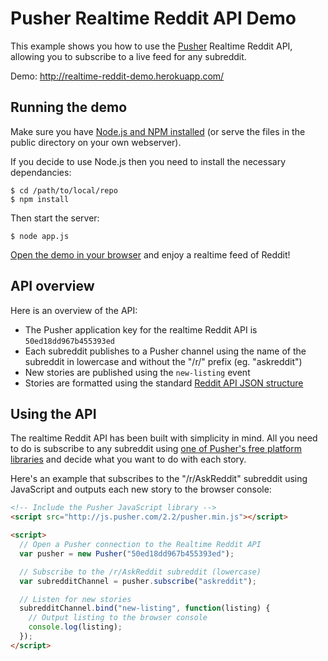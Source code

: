 # Pusher Realtime Reddit API Demo

This example shows you how to use the [Pusher](http://pusher.com) Realtime Reddit API, allowing you to subscribe to a live feed for any subreddit.

Demo: http://realtime-reddit-demo.herokuapp.com/


## Running the demo

Make sure you have [Node.js and NPM installed](http://nodejs.org/) (or serve the files in the public directory on your own webserver).

If you decide to use Node.js then you need to install the necessary dependancies:

```
$ cd /path/to/local/repo
$ npm install
```

Then start the server:

```
$ node app.js
```

[Open the demo in your browser](http://localhost:5001) and enjoy a realtime feed of Reddit!


## API overview

Here is an overview of the API:

- The Pusher application key for the realtime Reddit API is `50ed18dd967b455393ed`
- Each subreddit publishes to a Pusher channel using the name of the subreddit in lowercase and without the "/r/" prefix (eg. "askreddit")
- New stories are published using the `new-listing` event
- Stories are formatted using the standard [Reddit API JSON structure](https://github.com/reddit/reddit/wiki/JSON#link-implements-votable--created)


## Using the API

The realtime Reddit API has been built with simplicity in mind. All you need to do is subscribe to any subreddit using [one of Pusher's free platform libraries](http://pusher.com/docs/libraries) and decide what you want to do with each story.

Here's an example that subscribes to the "/r/AskReddit" subreddit using JavaScript and outputs each new story to the browser console:

```html
<!-- Include the Pusher JavaScript library -->
<script src="http://js.pusher.com/2.2/pusher.min.js"></script>

<script>
  // Open a Pusher connection to the Realtime Reddit API
  var pusher = new Pusher("50ed18dd967b455393ed");

  // Subscribe to the /r/AskReddit subreddit (lowercase)
  var subredditChannel = pusher.subscribe("askreddit");

  // Listen for new stories
  subredditChannel.bind("new-listing", function(listing) {
    // Output listing to the browser console
    console.log(listing);
  });
</script>
```
